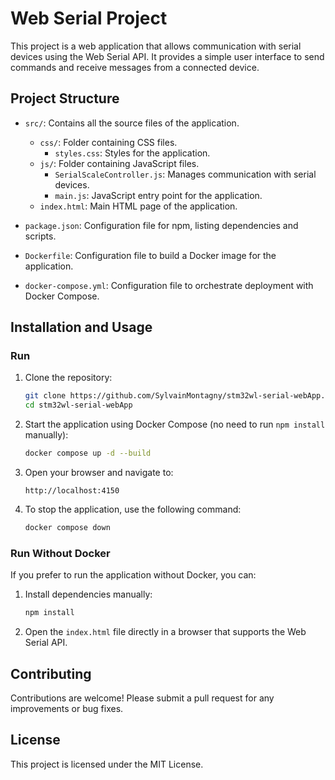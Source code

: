 # Web Serial Project

This project is a web application that allows communication with serial devices using the Web Serial API. It provides a simple user interface to send commands and receive messages from a connected device.

## Project Structure

- `src/`: Contains all the source files of the application.
  - `css/`: Folder containing CSS files.
    - `styles.css`: Styles for the application.
  - `js/`: Folder containing JavaScript files.
    - `SerialScaleController.js`: Manages communication with serial devices.
    - `main.js`: JavaScript entry point for the application.
  - `index.html`: Main HTML page of the application.

- `package.json`: Configuration file for npm, listing dependencies and scripts.
- `Dockerfile`: Configuration file to build a Docker image for the application.
- `docker-compose.yml`: Configuration file to orchestrate deployment with Docker Compose.

## Installation and Usage

### Run

1. Clone the repository:

   ```bash
   git clone https://github.com/SylvainMontagny/stm32wl-serial-webApp.git
   cd stm32wl-serial-webApp
   ```

2. Start the application using Docker Compose (no need to run `npm install` manually):

   ```bash
   docker compose up -d --build
   ```

3. Open your browser and navigate to:

   ```
   http://localhost:4150
   ```

4. To stop the application, use the following command:

   ```bash
   docker compose down
   ```

### Run Without Docker

If you prefer to run the application without Docker, you can:

1. Install dependencies manually:

   ```bash
   npm install
   ```

2. Open the `index.html` file directly in a browser that supports the Web Serial API.

## Contributing

Contributions are welcome! Please submit a pull request for any improvements or bug fixes.

## License

This project is licensed under the MIT License.
